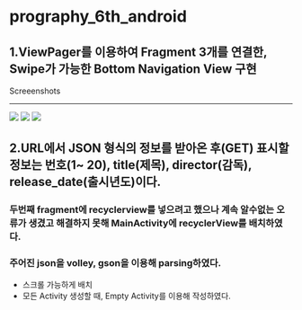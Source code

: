 # prography_6th_android


## 1.ViewPager를 이용하여 Fragment 3개를 연결한, Swipe가 가능한 Bottom Navigation View 구현


Screeenshots
____________

<div>


<img with="200" src="https://user-images.githubusercontent.com/48613533/75983398-d5989300-5f2b-11ea-8483-3899eee6e232.jpeg">

<img with="200" src="https://user-images.githubusercontent.com/48613533/75983453-eba65380-5f2b-11ea-8dbc-175852c75741.jpeg">

<img with="200" src="https://user-images.githubusercontent.com/48613533/75983534-11cbf380-5f2c-11ea-8495-56ee8dd8c691.jpeg">

</div>


## 2.URL에서 JSON 형식의 정보를 받아온 후(GET) 표시할 정보는 번호(1~ 20), title(제목), director(감독), release_date(출시년도)이다.

### 두번째 fragment에 recyclerview를 넣으려고 했으나 계속 알수없는 오류가 생겼고 해결하지 못해 MainActivity에 recyclerView를 배치하였다.
### 주어진 json을 volley, gson을 이용해 parsing하였다.
* 스크롤 가능하게 배치
* 모든 Activity 생성할 때, Empty Activity를 이용해 작성하였다.


